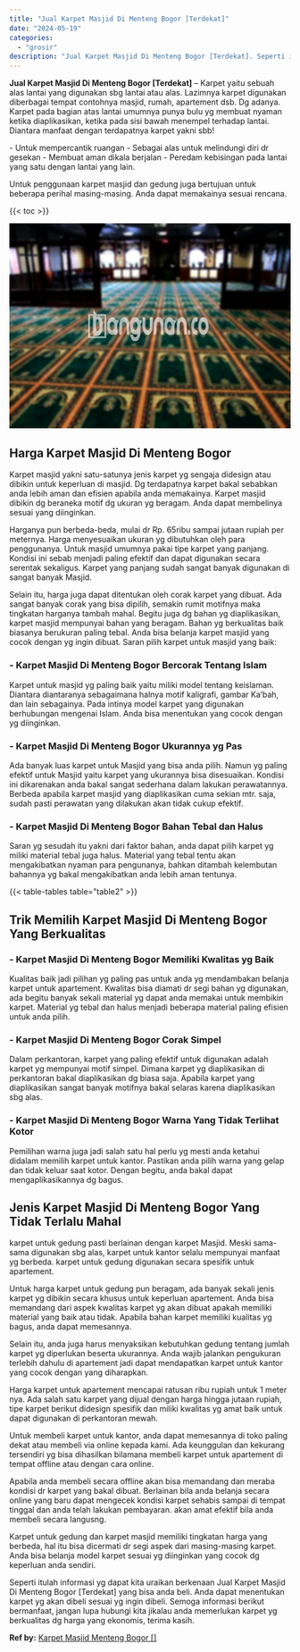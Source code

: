 ```yaml
---
title: "Jual Karpet Masjid Di Menteng Bogor [Terdekat]"
date: "2024-05-19"
categories: 
  - "grosir"
description: "Jual Karpet Masjid Di Menteng Bogor [Terdekat]. Seperti itulah informasi yg dapat kita uraikan berkenaan Jual Karpet Masjid Di Menteng Bogor [Terdekat] yan..."
---
```


**Jual Karpet Masjid Di Menteng Bogor \[Terdekat\]** – Karpet yaitu sebuah alas lantai yang digunakan sbg lantai atau alas. Lazimnya karpet digunakan diberbagai tempat contohnya masjid, rumah, apartement dsb. Dg adanya. Karpet pada bagian atas lantai umumnya punya bulu yg membuat nyaman ketika diaplikasikan, ketika pada sisi bawah menempel terhadap lantai. Diantara manfaat dengan terdapatnya karpet yakni sbb!

\- Untuk mempercantik ruangan - Sebagai alas untuk melindungi diri dr gesekan - Membuat aman dikala berjalan - Peredam kebisingan pada lantai yang satu dengan lantai yang lain.

Untuk penggunaan karpet masjid dan gedung juga bertujuan untuk beberapa perihal masing-masing. Anda dapat memakainya sesuai rencana.

{{< toc >}}

![Jual Karpet Masjid Di Menteng Bogor [Terdekat]](/images/grosir-karpet-murah-67.png)

## Harga Karpet Masjid Di Menteng Bogor

Karpet masjid yakni satu-satunya jenis karpet yg sengaja didesign atau dibikin untuk keperluan di masjid. Dg terdapatnya karpet bakal sebabkan anda lebih aman dan efisien apabila anda memakainya. Karpet masjid dibikin dg beraneka motif dg ukuran yg beragam. Anda dapat membelinya sesuai yang diinginkan.

Harganya pun berbeda-beda, mulai dr Rp. 65ribu sampai jutaan rupiah per meternya. Harga menyesuaikan ukuran yg dibutuhkan oleh para penggunanya. Untuk masjid umumnya pakai tipe karpet yang panjang. Kondisi ini sebab menjadi paling efektif dan dapat digunakan secara serentak sekaligus. Karpet yang panjang sudah sangat banyak digunakan di sangat banyak Masjid.

Selain itu, harga juga dapat ditentukan oleh corak karpet yang dibuat. Ada sangat banyak corak yang bisa dipilih, semakin rumit motifnya maka tingkatan harganya tambah mahal. Begitu juga dg bahan yg diaplikasikan, karpet masjid mempunyai bahan yang beragam. Bahan yg berkualitas baik biasanya berukuran paling tebal. Anda bisa belanja karpet masjid yang cocok dengan yg ingin dibuat. Saran pilih karpet untuk masjid yang baik:

### \- Karpet Masjid Di Menteng Bogor Bercorak Tentang Islam

Karpet untuk masjid yg paling baik yaitu miliki model tentang keislaman. Diantara diantaranya sebagaimana halnya motif kaligrafi, gambar Ka’bah, dan lain sebagainya. Pada intinya model karpet yang digunakan berhubungan mengenai Islam. Anda bisa menentukan yang cocok dengan yg diinginkan.

### \- Karpet Masjid Di Menteng Bogor Ukurannya yg Pas

Ada banyak luas karpet untuk Masjid yang bisa anda pilih. Namun yg paling efektif untuk Masjid yaitu karpet yang ukurannya bisa disesuaikan. Kondisi ini dikarenakan anda bakal sangat sederhana dalam lakukan perawatannya. Berbeda apabila karpet masjid yang diaplikasikan cuma sekian mtr. saja, sudah pasti perawatan yang dilakukan akan tidak cukup efektif.

### \- Karpet Masjid Di Menteng Bogor Bahan Tebal dan Halus

Saran yg sesudah itu yakni dari faktor bahan, anda dapat pilih karpet yg miliki material tebal juga halus. Material yang tebal tentu akan mengakibatkan nyaman para pengunanya, bahkan ditambah kelembutan bahannya yg bakal mengakibatkan anda lebih aman tentunya.

{{< table-tables table="table2" >}}

## Trik Memilih Karpet Masjid Di Menteng Bogor Yang Berkualitas

### \- Karpet Masjid Di Menteng Bogor Memiliki Kwalitas yg Baik

Kualitas baik jadi pilihan yg paling pas untuk anda yg mendambakan belanja karpet untuk apartement. Kwalitas bisa diamati dr segi bahan yg digunakan, ada begitu banyak sekali material yg dapat anda memakai untuk membikin karpet. Material yg tebal dan halus menjadi beberapa material paling efisien untuk anda pilih.

### \- Karpet Masjid Di Menteng Bogor Corak Simpel

Dalam perkantoran, karpet yang paling efektif untuk digunakan adalah karpet yg mempunyai motif simpel. Dimana karpet yg diaplikasikan di perkantoran bakal diaplikasikan dg biasa saja. Apabila karpet yang diaplikasikan sangat banyak motifnya bakal selaras karena diaplikasikan sbg alas.

### \- Karpet Masjid Di Menteng Bogor Warna Yang Tidak Terlihat Kotor

Pemilihan warna juga jadi salah satu hal perlu yg mesti anda ketahui didalam memilih karpet untuk kantor. Pastikan anda pilih warna yang gelap dan tidak keluar saat kotor. Dengan begitu, anda bakal dapat mengaplikasikannya dg bagus.

## Jenis Karpet Masjid Di Menteng Bogor Yang Tidak Terlalu Mahal

karpet untuk gedung pasti berlainan dengan karpet Masjid. Meski sama-sama digunakan sbg alas, karpet untuk kantor selalu mempunyai manfaat yg berbeda. karpet untuk gedung digunakan secara spesifik untuk apartement.

Untuk harga karpet untuk gedung pun beragam, ada banyak sekali jenis karpet yg dibikin secara khusus untuk keperluan apartement. Anda bisa memandang dari aspek kwalitas karpet yg akan dibuat apakah memiliki material yang baik atau tidak. Apabila bahan karpet memiliki kualitas yg bagus, anda dapat memesannya.

Selain itu, anda juga harus menyaksikan kebutuhkan gedung tentang jumlah karpet yg diperlukan beserta ukurannya. Anda wajib jalankan pengukuran terlebih dahulu di apartement jadi dapat mendapatkan karpet untuk kantor yang cocok dengan yang diharapkan.

Harga karpet untuk apartement mencapai ratusan ribu rupiah untuk 1 meter nya. Ada salah satu karpet yang dijual dengan harga hingga jutaan rupiah, tipe karpet berikut didesign spesifik dan miliki kwalitas yg amat baik untuk dapat digunakan di perkantoran mewah.

Untuk membeli karpet untuk kantor, anda dapat memesannya di toko paling dekat atau membeli via online kepada kami. Ada keunggulan dan kekurang tersendiri yg bisa dihasilkan bilamana membeli karpet untuk apartement di tempat offline atau dengan cara online.

Apabila anda membeli secara offline akan bisa memandang dan meraba kondisi dr karpet yang bakal dibuat. Berlainan bila anda belanja secara online yang baru dapat mengecek kondisi karpet sehabis sampai di tempat tinggal dan anda telah lakukan pembayaran. akan amat efektif bila anda membeli secara langusng.

Karpet untuk gedung dan karpet masjid memiliki tingkatan harga yang berbeda, hal itu bisa dicermati dr segi aspek dari masing-masing karpet. Anda bisa belanja model karpet sesuai yg diinginkan yang cocok dg keperluan anda sendiri.

Seperti itulah informasi yg dapat kita uraikan berkenaan Jual Karpet Masjid Di Menteng Bogor \[Terdekat\] yang bisa anda beli. Anda dapat menentukan karpet yg akan dibeli sesuai yg ingin dibeli. Semoga informasi berikut bermanfaat, jangan lupa hubungi kita jikalau anda memerlukan karpet yg berkualitas dg harga yang ekonomis, terima kasih.

**Ref by:**  [Karpet Masjid Menteng Bogor []](https://id.wikipedia.org/wiki/Karpet)
